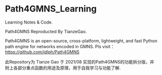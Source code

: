 # Path4GMNS_Learning
Learning Notes &amp; Code.

Path4GMNS Reproducted By TianzeGao.

Path4GMNS is an open-source, cross-platform, lightweight, and fast Python path engine for networks encoded in GMNS.
Pls visit：https://github.com/jdlph/Path4GMNS

此Repository为 Tianze Gao 于 2021/08 实现的Path4GMNS的功能拆分版，并附上各部分重点函数的用途及原理，用于自我学习与功能了解.
